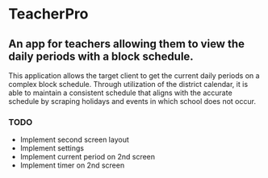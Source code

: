 # TeacherPro
## An app for teachers allowing them to view the daily periods with a block schedule.
This application allows the target client to get the current daily periods on a complex block schedule. Through utilization of the district calendar, it is able to maintain a consistent schedule that aligns with the accurate schedule by scraping holidays and events in which school does not occur.
### TODO
- Implement second screen layout
- Implement settings
- Implement current period on 2nd screen
- Implement timer on 2nd screen
